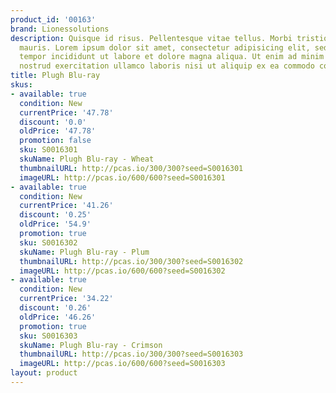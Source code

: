 ```yaml
---
product_id: '00163'
brand: Lionessolutions
description: Quisque id risus. Pellentesque vitae tellus. Morbi tristique neque eu
  mauris. Lorem ipsum dolor sit amet, consectetur adipisicing elit, sed do eiusmod
  tempor incididunt ut labore et dolore magna aliqua. Ut enim ad minim veniam, quis
  nostrud exercitation ullamco laboris nisi ut aliquip ex ea commodo consequat.
title: Plugh Blu-ray
skus:
- available: true
  condition: New
  currentPrice: '47.78'
  discount: '0.0'
  oldPrice: '47.78'
  promotion: false
  sku: S0016301
  skuName: Plugh Blu-ray - Wheat
  thumbnailURL: http://pcas.io/300/300?seed=S0016301
  imageURL: http://pcas.io/600/600?seed=S0016301
- available: true
  condition: New
  currentPrice: '41.26'
  discount: '0.25'
  oldPrice: '54.9'
  promotion: true
  sku: S0016302
  skuName: Plugh Blu-ray - Plum
  thumbnailURL: http://pcas.io/300/300?seed=S0016302
  imageURL: http://pcas.io/600/600?seed=S0016302
- available: true
  condition: New
  currentPrice: '34.22'
  discount: '0.26'
  oldPrice: '46.26'
  promotion: true
  sku: S0016303
  skuName: Plugh Blu-ray - Crimson
  thumbnailURL: http://pcas.io/300/300?seed=S0016303
  imageURL: http://pcas.io/600/600?seed=S0016303
layout: product
---
```

